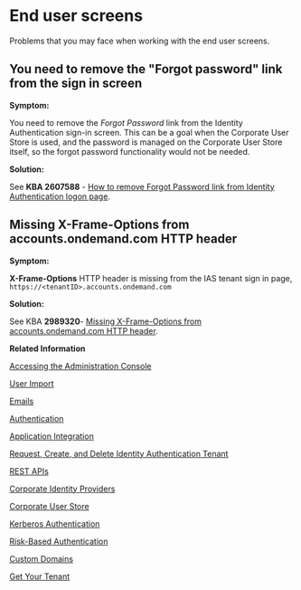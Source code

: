 <!-- loioa3864b5c070f4346a7ee06c2009e4725 -->

# End user screens

Problems that you may face when working with the end user screens.



<a name="loioa3864b5c070f4346a7ee06c2009e4725__section_qtl_f31_j2c"/>

## You need to remove the "Forgot password" link from the sign in screen

**Symptom:**

You need to remove the *Forgot Password* link from the Identity Authentication sign-in screen. This can be a goal when the Corporate User Store is used, and the password is managed on the Corporate User Store itself, so the forgot password functionality would not be needed.

**Solution:**

See **KBA 2607588** - [How to remove Forgot Password link from Identity Authentication logon page](https://launchpad.support.sap.com/#/notes/2607588).



<a name="loioa3864b5c070f4346a7ee06c2009e4725__section_frp_13y_32c"/>

## Missing X-Frame-Options from accounts.ondemand.com HTTP header

**Symptom:**

**X-Frame-Options** HTTP header is missing from the IAS tenant sign in page, `https://<tenantID>.accounts.ondemand.com`

**Solution:**

See KBA **2989320**- [Missing X-Frame-Options from accounts.ondemand.com HTTP header](https://launchpad.support.sap.com/#/notes/2989320).

**Related Information**  


[Accessing the Administration Console](accessing-the-administration-console-6187940.md "Problems with the signing into the administration console for SAP Cloud Identity Services.")

[User Import](user-import-6a46913.md "Problems with the user import in the administration console for SAP Cloud Identity Services.")

[Emails](emails-7bde0d5.md "Problems with emails sent for the different application processes.")

[Authentication](authentication-84f28fb.md "Problems with the authentication of the user and administrator.")

[Application Integration](application-integration-8acf508.md "Problems that different applications integrated with Cloud Identity Services may face.")

[Request, Create, and Delete Identity Authentication Tenant](request-create-and-delete-identity-authentication-tenant-b442658.md "Problems related to requesting, creating, or deleting a tenant.")

[REST APIs](rest-apis-29ffc6b.md "Problems that you may face when using the REST APIs of Cloud Identity Services.")

[Corporate Identity Providers](corporate-identity-providers-16ab7db.md "Problems that you may face with corporate identity providers (IdPs) when using Cloud Identity services as a proxy.")

[Corporate User Store](corporate-user-store-3ade241.md "Problems with corporate user store scenarios.")

[Kerberos Authentication](kerberos-authentication-4bb4b24.md "Problems with Kerberos authentication scenarios.")

[Risk-Based Authentication](risk-based-authentication-bc7de4d.md "Problems that you may face when configuring or using with risk-based authentication.")

[Custom Domains](custom-domains-7cb2ea5.md "Problems that you may face when using custom domains in Identity Authentication.")

[Get Your Tenant](../get-your-tenant-460766b.md "Get your SAP Cloud Identity Services tenant and become productive.")

